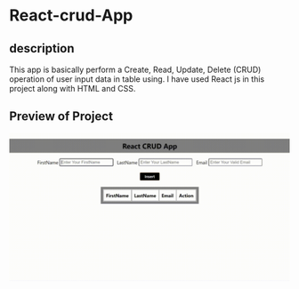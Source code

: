 # React-crud-App

## description
    
This app is basically perform a Create, Read, Update, Delete (CRUD) operation of user input data in table using. I have used React js in this project along with HTML and CSS.



## Preview of Project

![](https://github.com/pradipchavda25/React-crud-App/blob/master/React-App%20(1).gif)

